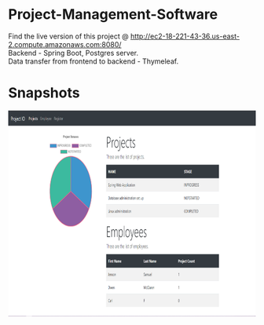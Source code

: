 # Project-Management-Software
Find the live version of this project @ http://ec2-18-221-43-36.us-east-2.compute.amazonaws.com:8080/ <br>
Backend - Spring Boot, Postgres server.<br>
Data transfer from frontend to backend - Thymeleaf.<br>

# Snapshots
<img src="proIo.PNG" width="680" height = "420">
